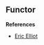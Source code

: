 
## Functor

**References**

* [Eric Elliot](https://medium.com/javascript-scene/functors-categories-61e031bac53f#.efshrxr1q)
